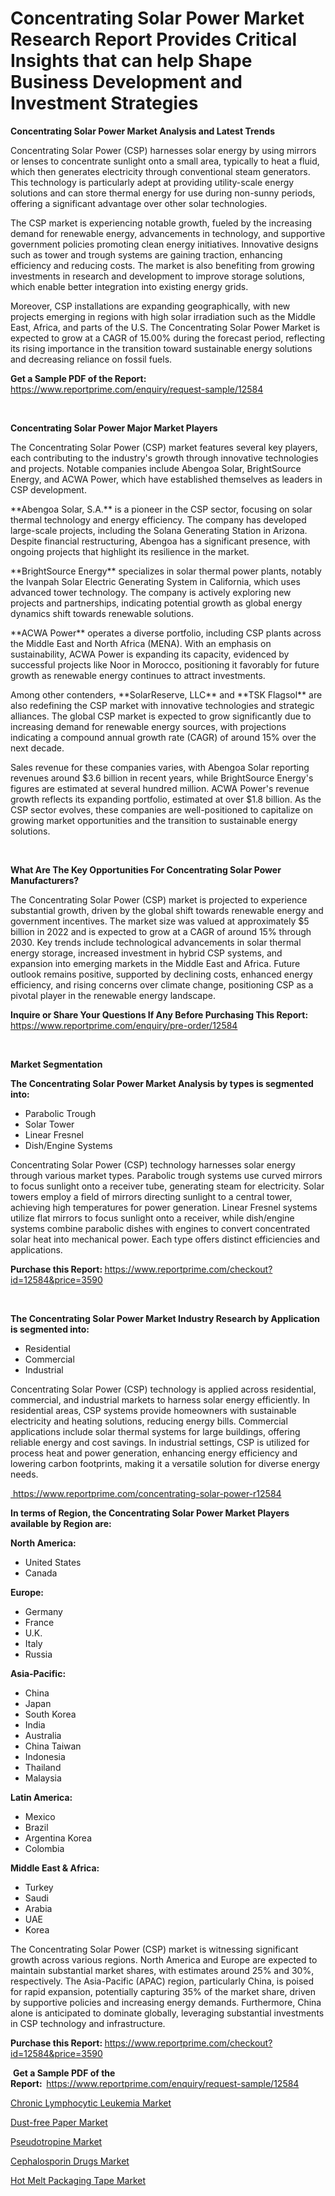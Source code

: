 <p><h1>Concentrating Solar Power Market Research Report Provides Critical Insights that can help Shape Business Development and Investment Strategies</h1></p><p><strong>Concentrating Solar Power Market Analysis and Latest Trends</strong></p>
<p><p>Concentrating Solar Power (CSP) harnesses solar energy by using mirrors or lenses to concentrate sunlight onto a small area, typically to heat a fluid, which then generates electricity through conventional steam generators. This technology is particularly adept at providing utility-scale energy solutions and can store thermal energy for use during non-sunny periods, offering a significant advantage over other solar technologies.</p><p>The CSP market is experiencing notable growth, fueled by the increasing demand for renewable energy, advancements in technology, and supportive government policies promoting clean energy initiatives. Innovative designs such as tower and trough systems are gaining traction, enhancing efficiency and reducing costs. The market is also benefiting from growing investments in research and development to improve storage solutions, which enable better integration into existing energy grids.</p><p>Moreover, CSP installations are expanding geographically, with new projects emerging in regions with high solar irradiation such as the Middle East, Africa, and parts of the U.S. The Concentrating Solar Power Market is expected to grow at a CAGR of 15.00% during the forecast period, reflecting its rising importance in the transition toward sustainable energy solutions and decreasing reliance on fossil fuels.</p></p>
<p><strong>Get a Sample PDF of the Report:&nbsp;</strong> <a href="https://www.reportprime.com/enquiry/request-sample/12584">https://www.reportprime.com/enquiry/request-sample/12584</a></p>
<p>&nbsp;</p>
<p><strong>Concentrating Solar Power Major Market Players</strong></p>
<p><p>The Concentrating Solar Power (CSP) market features several key players, each contributing to the industry's growth through innovative technologies and projects. Notable companies include Abengoa Solar, BrightSource Energy, and ACWA Power, which have established themselves as leaders in CSP development.</p><p>**Abengoa Solar, S.A.** is a pioneer in the CSP sector, focusing on solar thermal technology and energy efficiency. The company has developed large-scale projects, including the Solana Generating Station in Arizona. Despite financial restructuring, Abengoa has a significant presence, with ongoing projects that highlight its resilience in the market.</p><p>**BrightSource Energy** specializes in solar thermal power plants, notably the Ivanpah Solar Electric Generating System in California, which uses advanced tower technology. The company is actively exploring new projects and partnerships, indicating potential growth as global energy dynamics shift towards renewable solutions.</p><p>**ACWA Power** operates a diverse portfolio, including CSP plants across the Middle East and North Africa (MENA). With an emphasis on sustainability, ACWA Power is expanding its capacity, evidenced by successful projects like Noor in Morocco, positioning it favorably for future growth as renewable energy continues to attract investments.</p><p>Among other contenders, **SolarReserve, LLC** and **TSK Flagsol** are also redefining the CSP market with innovative technologies and strategic alliances. The global CSP market is expected to grow significantly due to increasing demand for renewable energy sources, with projections indicating a compound annual growth rate (CAGR) of around 15% over the next decade.</p><p>Sales revenue for these companies varies, with Abengoa Solar reporting revenues around $3.6 billion in recent years, while BrightSource Energy's figures are estimated at several hundred million. ACWA Power's revenue growth reflects its expanding portfolio, estimated at over $1.8 billion. As the CSP sector evolves, these companies are well-positioned to capitalize on growing market opportunities and the transition to sustainable energy solutions.</p></p>
<p>&nbsp;</p>
<p><strong>What Are The Key Opportunities For Concentrating Solar Power Manufacturers?</strong></p>
<p><p>The Concentrating Solar Power (CSP) market is projected to experience substantial growth, driven by the global shift towards renewable energy and government incentives. The market size was valued at approximately $5 billion in 2022 and is expected to grow at a CAGR of around 15% through 2030. Key trends include technological advancements in solar thermal energy storage, increased investment in hybrid CSP systems, and expansion into emerging markets in the Middle East and Africa. Future outlook remains positive, supported by declining costs, enhanced energy efficiency, and rising concerns over climate change, positioning CSP as a pivotal player in the renewable energy landscape.</p></p>
<p><strong>Inquire or Share Your Questions If Any Before Purchasing This Report:</strong> <a href="https://www.reportprime.com/enquiry/pre-order/12584">https://www.reportprime.com/enquiry/pre-order/12584</a></p>
<p>&nbsp;</p>
<p><strong>Market Segmentation</strong></p>
<p><strong>The Concentrating Solar Power Market Analysis by types is segmented into:</strong></p>
<p><ul><li>Parabolic Trough</li><li>Solar Tower</li><li>Linear Fresnel</li><li>Dish/Engine Systems</li></ul></p>
<p><p>Concentrating Solar Power (CSP) technology harnesses solar energy through various market types. Parabolic trough systems use curved mirrors to focus sunlight onto a receiver tube, generating steam for electricity. Solar towers employ a field of mirrors directing sunlight to a central tower, achieving high temperatures for power generation. Linear Fresnel systems utilize flat mirrors to focus sunlight onto a receiver, while dish/engine systems combine parabolic dishes with engines to convert concentrated solar heat into mechanical power. Each type offers distinct efficiencies and applications.</p></p>
<p><strong>Purchase this Report:&nbsp;</strong><a href="https://www.reportprime.com/checkout?id=12584&price=3590">https://www.reportprime.com/checkout?id=12584&price=3590</a></p>
<p>&nbsp;</p>
<p><strong>The Concentrating Solar Power Market Industry Research by Application is segmented into:</strong></p>
<p><ul><li>Residential</li><li>Commercial</li><li>Industrial</li></ul></p>
<p><p>Concentrating Solar Power (CSP) technology is applied across residential, commercial, and industrial markets to harness solar energy efficiently. In residential areas, CSP systems provide homeowners with sustainable electricity and heating solutions, reducing energy bills. Commercial applications include solar thermal systems for large buildings, offering reliable energy and cost savings. In industrial settings, CSP is utilized for process heat and power generation, enhancing energy efficiency and lowering carbon footprints, making it a versatile solution for diverse energy needs.</p></p>
<p><a href="https://www.reportprime.com/concentrating-solar-power-r12584">&nbsp;https://www.reportprime.com/concentrating-solar-power-r12584</a></p>
<p><strong>In terms of Region, the Concentrating Solar Power Market Players available by Region are:</strong></p>
<p>
    <p> <strong> North America: </strong>
        <ul>
            <li>United States</li>
            <li>Canada</li>
        </ul>
        </p> 
    <p> <strong> Europe: </strong>
        <ul>
            <li>Germany</li>
            <li>France</li>
            <li>U.K.</li>
            <li>Italy</li>
            <li>Russia</li>
        </ul>
        </p> 
    <p> <strong> Asia-Pacific: </strong>
        <ul>
            <li>China</li>
            <li>Japan</li>
            <li>South Korea</li>
            <li>India</li>
            <li>Australia</li>
            <li>China Taiwan</li>
            <li>Indonesia</li>
            <li>Thailand</li>
            <li>Malaysia</li>
        </ul>
        </p> 
    <p> <strong> Latin America: </strong>
        <ul>
            <li>Mexico</li>
            <li>Brazil</li>
            <li>Argentina Korea</li>
            <li>Colombia</li>
        </ul>
        </p> 
    <p> <strong> Middle East & Africa: </strong>
        <ul>
            <li>Turkey</li>
            <li>Saudi</li>
            <li>Arabia</li>
            <li>UAE</li>
            <li>Korea</li>
        </ul>
    </p>
    </p>
<p><p>The Concentrating Solar Power (CSP) market is witnessing significant growth across various regions. North America and Europe are expected to maintain substantial market shares, with estimates around 25% and 30%, respectively. The Asia-Pacific (APAC) region, particularly China, is poised for rapid expansion, potentially capturing 35% of the market share, driven by supportive policies and increasing energy demands. Furthermore, China alone is anticipated to dominate globally, leveraging substantial investments in CSP technology and infrastructure.</p></p>
<p><strong>Purchase this Report: </strong><a href="https://www.reportprime.com/checkout?id=12584&price=3590">https://www.reportprime.com/checkout?id=12584&price=3590</a></p>
<p>&nbsp;<strong>Get a Sample PDF of the Report:&nbsp;&nbsp;</strong><a href="https://www.reportprime.com/enquiry/request-sample/12584">https://www.reportprime.com/enquiry/request-sample/12584</a></p>
<p><strong></strong></p>
<p><p><a href="https://www.linkedin.com/pulse/chronic-lymphocytic-leukemia-market-global-share-ranking-msoxe?trackingId=sQgRJEujRxedcdrkr5pXnw%3D%3D">Chronic Lymphocytic Leukemia Market</a></p><p><a href="https://issuu.com/reportprime-2/docs/dust-free-paper-market-size-2030.pp_a9ec965c5ff00b">Dust-free Paper Market</a></p><p><a href="https://medium.com/@eloisadavis1985/what-innovations-are-shaping-the-pseudotropine-market-00de363c523f">Pseudotropine Market</a></p><p><a href="https://www.linkedin.com/pulse/global-cephalosporin-drugs-market-exploring-share-trends-3alre?trackingId=hByRVDgEQPqUaTcgZ25rnw%3D%3D">Cephalosporin Drugs Market</a></p><p><a href="https://medium.com/@eloisadavis1985/emerging-market-trends-and-regional-analysis-of-hot-melt-packaging-tape-market-forecasted-for-b41791f27edc">Hot Melt Packaging Tape Market</a></p></p>